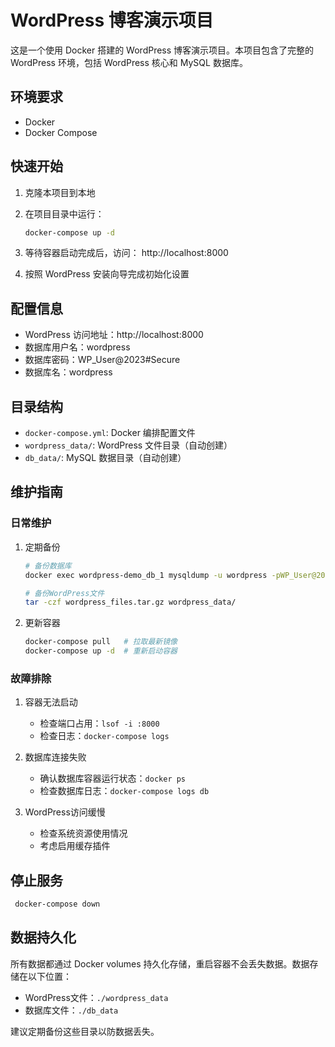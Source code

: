 # WordPress 博客演示项目

这是一个使用 Docker 搭建的 WordPress 博客演示项目。本项目包含了完整的 WordPress 环境，包括 WordPress 核心和 MySQL 数据库。

## 环境要求

- Docker
- Docker Compose

## 快速开始

1. 克隆本项目到本地

2. 在项目目录中运行：
   ```bash
   docker-compose up -d
   ```

3. 等待容器启动完成后，访问：
   http://localhost:8000

4. 按照 WordPress 安装向导完成初始化设置

## 配置信息

- WordPress 访问地址：http://localhost:8000
- 数据库用户名：wordpress
- 数据库密码：WP_User@2023#Secure
- 数据库名：wordpress

## 目录结构

- `docker-compose.yml`: Docker 编排配置文件
- `wordpress_data/`: WordPress 文件目录（自动创建）
- `db_data/`: MySQL 数据目录（自动创建）

## 维护指南

### 日常维护

1. 定期备份
   ```bash
   # 备份数据库
   docker exec wordpress-demo_db_1 mysqldump -u wordpress -pWP_User@2023#Secure wordpress > backup.sql
   
   # 备份WordPress文件
   tar -czf wordpress_files.tar.gz wordpress_data/
   ```

2. 更新容器
   ```bash
   docker-compose pull   # 拉取最新镜像
   docker-compose up -d  # 重新启动容器
   ```

### 故障排除

1. 容器无法启动
   - 检查端口占用：`lsof -i :8000`
   - 检查日志：`docker-compose logs`

2. 数据库连接失败
   - 确认数据库容器运行状态：`docker ps`
   - 检查数据库日志：`docker-compose logs db`

3. WordPress访问缓慢
   - 检查系统资源使用情况
   - 考虑启用缓存插件

## 停止服务

```bash
 docker-compose down
```

## 数据持久化

所有数据都通过 Docker volumes 持久化存储，重启容器不会丢失数据。数据存储在以下位置：
- WordPress文件：`./wordpress_data`
- 数据库文件：`./db_data`

建议定期备份这些目录以防数据丢失。